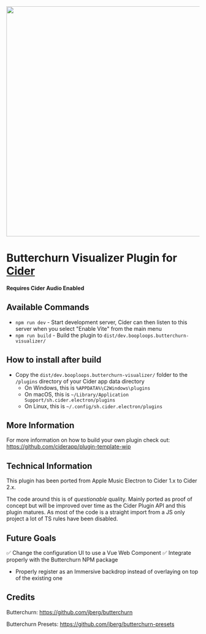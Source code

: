 <div align="center">
 <img src="https://user-images.githubusercontent.com/49113086/154792471-5dc5dc9a-877b-40b6-b46c-797783078e8a.png" style="width: 600px;"/> 
 </div>

# Butterchurn Visualizer Plugin for [Cider](https://cider.sh/)

**Requires Cider Audio Enabled**

## Available Commands
- `npm run dev` - Start development server, Cider can then listen to this server when you select "Enable Vite" from the main menu
- `npm run build` - Build the plugin to `dist/dev.booploops.butterchurn-visualizer/`

## How to install after build
- Copy the `dist/dev.booploops.butterchurn-visualizer/` folder to the `/plugins` directory of your Cider app data directory
    - On Windows, this is `%APPDATA%\C2Windows\plugins`
    - On macOS, this is `~/Library/Application Support/sh.cider.electron/plugins`
    - On Linux, this is `~/.config/sh.cider.electron/plugins`

## More Information

For more information on how to build your own plugin check out: https://github.com/ciderapp/plugin-template-wip

## Technical Information

This plugin has been ported from Apple Music Electron to Cider 1.x to Cider 2.x.  

The code around this is of *questionable* quality.  Mainly ported as proof of concept but will be improved over time as the Cider Plugin API and this plugin matures.  As most of the code is a straight import from a JS only project a lot of TS rules have been disabled.

## Future Goals
✅ Change the configuration UI to use a Vue Web Component
✅ Integrate properly with the Butterchurn NPM package
- Properly register as an Immersive backdrop instead of overlaying on top of the existing one


## Credits

Butterchurn: https://github.com/jberg/butterchurn

Butterchurn Presets: https://github.com/jberg/butterchurn-presets
